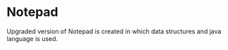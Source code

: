 # Notepad
Upgraded version of Notepad is created in which data structures and java language is used.
